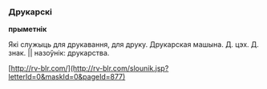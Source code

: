 ### Друкарскі
**прыметнік**

Які служыць для друкавання, для друку. Друкарская машына. Д. цэх. Д. знак. || назоўнік: друкарства.

<a rel="author">[http://rv-blr.com/](http://rv-blr.com/slounik.jsp?letterId=0&maskId=0&pageId=877)</a>

